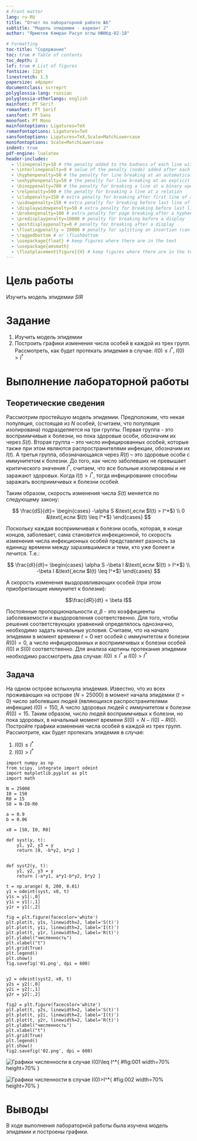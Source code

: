 ```yaml
---
# Front matter
lang: ru-RU
title: "Отчет по лабораторной работе №6"
subtitle: "Модель эпидемии - вариант 2"
author: "Ярметов Кямран Расул оглы НФИбд-02-18"

# Formatting
toc-title: "Содержание"
toc: true # Table of contents
toc_depth: 2
lof: true # List of figures
fontsize: 12pt
linestretch: 1.5
papersize: a4paper
documentclass: scrreprt
polyglossia-lang: russian
polyglossia-otherlangs: english
mainfont: PT Serif
romanfont: PT Serif
sansfont: PT Sans
monofont: PT Mono
mainfontoptions: Ligatures=TeX
romanfontoptions: Ligatures=TeX
sansfontoptions: Ligatures=TeX,Scale=MatchLowercase
monofontoptions: Scale=MatchLowercase
indent: true
pdf-engine: lualatex
header-includes:
  - \linepenalty=10 # the penalty added to the badness of each line within a paragraph (no associated penalty node) Increasing the υalue makes tex try to haυe fewer lines in the paragraph.
  - \interlinepenalty=0 # υalue of the penalty (node) added after each line of a paragraph.
  - \hyphenpenalty=50 # the penalty for line breaking at an automatically inserted hyphen
  - \exhyphenpenalty=50 # the penalty for line breaking at an explicit hyphen
  - \binoppenalty=700 # the penalty for breaking a line at a binary operator
  - \relpenalty=500 # the penalty for breaking a line at a relation
  - \clubpenalty=150 # extra penalty for breaking after first line of a paragraph
  - \widowpenalty=150 # extra penalty for breaking before last line of a paragraph
  - \displaywidowpenalty=50 # extra penalty for breaking before last line before a display math
  - \brokenpenalty=100 # extra penalty for page breaking after a hyphenated line
  - \predisplaypenalty=10000 # penalty for breaking before a display
  - \postdisplaypenalty=0 # penalty for breaking after a display
  - \floatingpenalty = 20000 # penalty for splitting an insertion (can only be split footnote in standard LaTeX)
  - \raggedbottom # or \flushbottom
  - \usepackage{float} # keep figures where there are in the text
  - \usepackage{amsmath}
  - \floatplacement{figure}{H} # keep figures where there are in the text
---
```


# Цель работы

Изучить модель эпидемии $SIR$

# Задание

1.	Изучить модель эпидемии
2.	Построить графики изменения числа особей в каждой из трех групп. Рассмотреть, как будет протекать эпидемия в случае: $I(0)\leq I^*$, $I(0)>I^*$


# Выполнение лабораторной работы

## Теоретические сведения

Рассмотрим простейшую модель эпидемии. Предположим, что некая популяция, состоящая из $N$ особей, (считаем, что популяция изолирована) подразделяется на три группы. Первая группа - это восприимчивые к болезни, но пока здоровые особи, обозначим их через $S(t)$. Вторая группа – это число инфицированных особей, которые также при этом являются распространителями инфекции, обозначим их $I(t)$. А третья группа, обозначающаяся через $R(t)$ – это здоровые особи с иммунитетом к болезни. 
До того, как число заболевших не превышает критического значения $I^*$, считаем, что все больные изолированы и не заражают здоровых. Когда $I(t)> I^*$, тогда инфицирование способны заражать восприимчивых к болезни особей. 

Таким образом, скорость изменения числа $S(t)$ меняется по следующему закону:

$$
\frac{dS}{dt}=
 \begin{cases}
	-\alpha S &\text{,если $I(t) > I^*$}
	\\   
	0 &\text{,если $I(t) \leq I^*$}
 \end{cases}
$$

Поскольку каждая восприимчивая к болезни особь, которая, в конце концов, заболевает, сама становится инфекционной, то скорость изменения числа инфекционных особей представляет разность за единицу времени между заразившимися и теми, кто уже болеет и лечится. Т.е.:

$$
\frac{dI}{dt}=
 \begin{cases}
	\alpha S -\beta I &\text{,если $I(t) > I^*$}
	\\   
	-\beta I &\text{,если $I(t) \leq I^*$}
 \end{cases}
$$

А скорость изменения выздоравливающих особей (при этом приобретающие иммунитет к болезни):

$$\frac{dR}{dt} = \beta I$$

Постоянные пропорциональности $\alpha, \beta$ - это коэффициенты заболеваемости и выздоровления соответственно. Для того, чтобы решения соответствующих уравнений определялось однозначно, необходимо задать начальные условия. Считаем, что на начало эпидемии в момент времени $t=0$ нет особей с иммунитетом к болезни $R(0)=0$, а число инфицированных и восприимчивых к болезни особей $I(0)$ и $S(0)$ соответственно. Для анализа картины протекания эпидемии необходимо рассмотреть два случая:  $I(0) \leq I^*$ и  $I(0)>I^*$

## Задача

На одном острове вспыхнула эпидемия. Известно, что из всех проживающих на острове $(N=25000)$ в момент начала эпидемии $(t=0)$ число заболевших людей (являющихся распространителями инфекции) $I(0)=150$, А число здоровых людей с иммунитетом к болезни $R(0)=15$. Таким образом, число людей восприимчивых к болезни, но пока здоровых, в начальный момент времени $S(0)=N-I(0)-R(0)$.
Постройте графики изменения числа особей в каждой из трех групп.
Рассмотрите, как будет протекать эпидемия в случае:
1.	$I(0)\leq I^*$
2.	$I(0)>I^*$

```
import numpy as np
from scipy. integrate import odeint
import matplotlib.pyplot as plt
import math

N = 25000
I0 = 150
R0 = 15
S0 = N-I0-R0

a = 0.9
b = 0.06

x0 = [S0, I0, R0]

def syst(y, t):
    y1, y2, y3 = y
    return [0, -b*y2, b*y2 ]


def syst2(y, t):
    y1, y2, y3 = y
    return [-a*y1, a*y1-b*y2, b*y2 ]

t = np.arange( 0, 200, 0.01)
y1 = odeint(syst, x0, t)
y1s = y1[:,0]
y1i = y1[:,1]
y1r = y1[:,2]

fig = plt.figure(facecolor='white')
plt.plot(t, y1s, linewidth=2, label='S(t)')
plt.plot(t, y1i, linewidth=2, label='I(t)')
plt.plot(t, y1r, linewidth=2, label='R(t)')
plt.ylabel("численность")
plt.xlabel("t")
plt.grid(True)
plt.legend()
plt.show()
fig.savefig('01.png', dpi = 600)


y2 = odeint(syst2, x0, t)
y2s = y2[:,0]
y2i = y2[:,1]
y2r = y2[:,2]

fig2 = plt.figure(facecolor='white')
plt.plot(t, y2s, linewidth=2, label='S(t)')
plt.plot(t, y2i, linewidth=2, label='I(t)')
plt.plot(t, y2r, linewidth=2, label='R(t)')
plt.ylabel("численность")
plt.xlabel("t")
plt.grid(True)
plt.legend()
plt.show()
fig2.savefig('02.png', dpi = 600)
```

![Графики численности в случае $I(0)\leq I^*$](image/01.png){ #fig:001 width=70% height=70% }

![Графики численности в случае $I(0)>I^*$](image/02.png){ #fig:002 width=70% height=70% }


# Выводы
В ходе выполнения лабораторной работы была изучена модель эпидемии и построены графики.